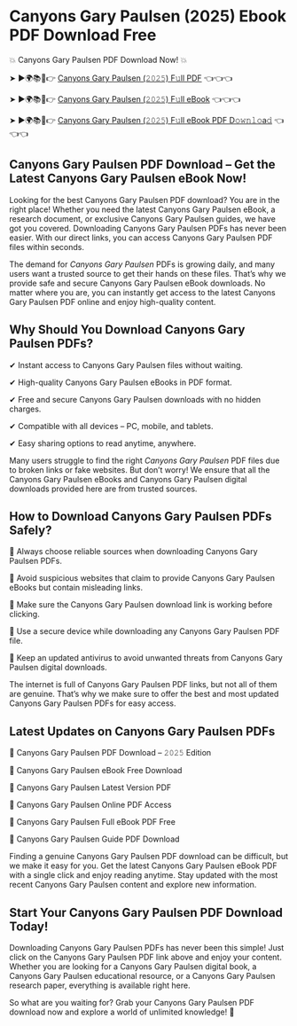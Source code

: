 # Canyons Gary Paulsen (2025) Ebook PDF Download Free

💥 Canyons Gary Paulsen PDF Download Now! 💥

➤ ►🌍📚📱👉 [Canyons Gary Paulsen (𝟸𝟶𝟸𝟻) F𝚞ll PDF](https://getpdf.xyz/canyons-gary-paulsen) 👈👈👈


➤ ►🌍📚📱👉 [Canyons Gary Paulsen (𝟸𝟶𝟸𝟻) F𝚞ll eBook](https://getpdf.xyz/canyons-gary-paulsen) 👈👈👈


➤ ►🌍📚📱👉 [Canyons Gary Paulsen (𝟸𝟶𝟸𝟻) F𝚞ll eBook PDF D𝚘𝚠𝚗𝚕𝚘a𝚍](https://getpdf.xyz/canyons-gary-paulsen) 👈👈👈


## Canyons Gary Paulsen PDF Download – Get the Latest Canyons Gary Paulsen eBook Now!

Looking for the best Canyons Gary Paulsen PDF download? You are in the right place! Whether you need the latest Canyons Gary Paulsen eBook, a research document, or exclusive Canyons Gary Paulsen guides, we have got you covered. Downloading Canyons Gary Paulsen PDFs has never been easier. With our direct links, you can access Canyons Gary Paulsen PDF files within seconds.

The demand for *Canyons Gary Paulsen* PDFs is growing daily, and many users want a trusted source to get their hands on these files. That’s why we provide safe and secure Canyons Gary Paulsen eBook downloads. No matter where you are, you can instantly get access to the latest Canyons Gary Paulsen PDF online and enjoy high-quality content.

## Why Should You Download Canyons Gary Paulsen PDFs?

✔ Instant access to Canyons Gary Paulsen files without waiting.

✔ High-quality Canyons Gary Paulsen eBooks in PDF format.

✔ Free and secure Canyons Gary Paulsen downloads with no hidden charges.

✔ Compatible with all devices – PC, mobile, and tablets.

✔ Easy sharing options to read anytime, anywhere.

Many users struggle to find the right *Canyons Gary Paulsen* PDF files due to broken links or fake websites. But don’t worry! We ensure that all the Canyons Gary Paulsen eBooks and Canyons Gary Paulsen digital downloads provided here are from trusted sources.

## How to Download Canyons Gary Paulsen PDFs Safely?

📌 Always choose reliable sources when downloading Canyons Gary Paulsen PDFs.

📌 Avoid suspicious websites that claim to provide Canyons Gary Paulsen eBooks but contain misleading links.

📌 Make sure the Canyons Gary Paulsen download link is working before clicking.

📌 Use a secure device while downloading any Canyons Gary Paulsen PDF file.

📌 Keep an updated antivirus to avoid unwanted threats from Canyons Gary Paulsen digital downloads.

The internet is full of Canyons Gary Paulsen PDF links, but not all of them are genuine. That’s why we make sure to offer the best and most updated Canyons Gary Paulsen PDFs for easy access.

## Latest Updates on Canyons Gary Paulsen PDFs

🔹 Canyons Gary Paulsen PDF Download – 𝟸𝟶𝟸𝟻 Edition

🔹 Canyons Gary Paulsen eBook Free Download

🔹 Canyons Gary Paulsen Latest Version PDF

🔹 Canyons Gary Paulsen Online PDF Access

🔹 Canyons Gary Paulsen Full eBook PDF Free

🔹 Canyons Gary Paulsen Guide PDF Download

Finding a genuine Canyons Gary Paulsen PDF download can be difficult, but we make it easy for you. Get the latest Canyons Gary Paulsen eBook PDF with a single click and enjoy reading anytime. Stay updated with the most recent Canyons Gary Paulsen content and explore new information.

## Start Your Canyons Gary Paulsen PDF Download Today!

Downloading Canyons Gary Paulsen PDFs has never been this simple! Just click on the Canyons Gary Paulsen PDF link above and enjoy your content. Whether you are looking for a Canyons Gary Paulsen digital book, a Canyons Gary Paulsen educational resource, or a Canyons Gary Paulsen research paper, everything is available right here.

So what are you waiting for? Grab your Canyons Gary Paulsen PDF download now and explore a world of unlimited knowledge! 🚀